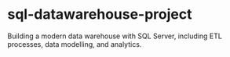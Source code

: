 # sql-datawarehouse-project
Building a modern data warehouse with SQL Server, including ETL processes, data modelling, and analytics.
